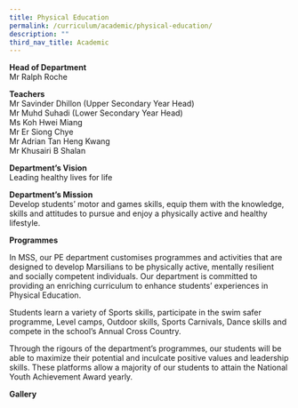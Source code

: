 ```yaml
---
title: Physical Education
permalink: /curriculum/academic/physical-education/
description: ""
third_nav_title: Academic
---
```

**Head of Department**  
Mr Ralph Roche

**Teachers**  
Mr Savinder Dhillon (Upper Secondary Year Head)  
Mr Muhd Suhadi (Lower Secondary Year Head)  
Ms Koh Hwei Miang  
Mr Er Siong Chye  
Mr Adrian Tan Heng Kwang  
Mr Khusairi B Shalan

**Department’s Vision**  
Leading healthy lives for life

**Department’s Mission**  
Develop students’ motor and games skills, equip them with the knowledge, skills and attitudes to pursue and enjoy a physically active and healthy lifestyle.

**Programmes**

In MSS, our PE department customises programmes and activities that are designed to develop Marsilians to be physically active, mentally resilient and socially competent individuals. Our department is committed to providing an enriching curriculum to enhance students’ experiences in Physical Education. 

Students learn a variety of Sports skills, participate in the swim safer programme, Level camps, Outdoor skills, Sports Carnivals, Dance skills and compete in the school’s Annual Cross Country. 

Through the rigours of the department’s programmes, our students will be able to maximize their potential and inculcate positive values and leadership skills. These platforms allow a majority of our students to attain the National Youth Achievement Award yearly.  

**Gallery**